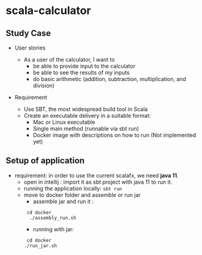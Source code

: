 # scala-calculator

## Study Case
* User stories
    * As a user of the calculator, I want to
        * be able to provide input to the calculator
        * be able to see the results of my inputs
        * do basic arithmetic (addition, subtraction, multiplication, and division)

* Requirement
    * Use SBT, the most widespread build tool in Scala
    * Create an executable delivery in a suitable format:
        * Mac or Linux executable
        * Single main method (runnable via sbt run)
        * Docker image with descriptions on how to run (Not implemented yet)
  
## Setup of application
* requirement: in order to use the current scalafx, we need **java 11**.
    * open in intellij : import it as sbt project with java 11 to run it.
    * running the application locally:  ```sbt run```
    * move to docker folder and assemble or run jar
        * assemble jar and run it : 
        ```
         cd docker
          ./assembly_run.sh
        ```
        * running with jar: 
        ```
         cd docker
        ./run_jar.sh 
        ```



